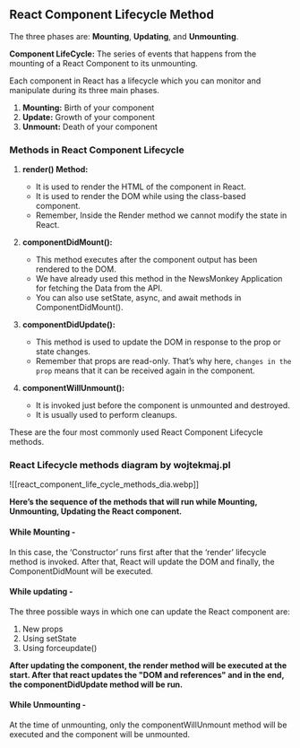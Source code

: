 ## React Component Lifecycle Method
The three phases are: **Mounting**, **Updating**, and **Unmounting**.

**Component LifeCycle:** The series of events that happens from the mounting of a React Component to its unmounting.

Each component in React has a lifecycle which you can monitor and manipulate during its three main phases.

1. **Mounting:** Birth of your component
2. **Update:** Growth of your component
3. **Unmount:** Death of your component

### Methods in React Component Lifecycle

1. **render() Method:** 
	- It is used to render the HTML of the component in React.
	- It is used to render the DOM while using the class-based component.
	- Remember, Inside the Render method we cannot modify the state in React.

2. **componentDidMount():**
	- This method executes after the component output has been rendered to the DOM.
	- We have already used this method in the NewsMonkey Application for fetching the Data from the API.
	- You can also use setState, async, and await methods in ComponentDidMount().

3. **componentDidUpdate():**
	- This method is used to update the DOM in response to the prop or state changes.
	- Remember that props are read-only. That’s why here, `changes in the prop` means that it can be received again in the component.

4. **componentWillUnmount():**
	- It is invoked just before the component is unmounted and destroyed.
	- It is usually used to perform cleanups.

These are the four most commonly used React Component Lifecycle methods.

### React Lifecycle methods diagram by wojtekmaj.pl
![[react_component_life_cycle_methods_dia.webp]]

**Here’s the sequence of the methods that will run while Mounting, Unmounting, Updating the React component.**
#### While Mounting - 
In this case, the ‘Constructor’ runs first after that the ‘render’ lifecycle method is invoked. After that, React will update the DOM and finally, the ComponentDidMount will be executed.

#### While updating - 
The three possible ways in which one can update the React component are:
1. New props
2. Using setState
3. Using forceupdate()

**After updating the component, the render method will be executed at the start. After that react updates the "DOM and references" and in the end, the componentDidUpdate method will be run.**

#### While Unmounting - 
At the time of unmounting, only the componentWillUnmount method will be executed and the component will be unmounted.